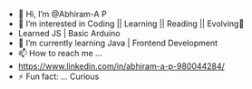 - 👋 Hi, I’m @Abhiram-A P
- 👀 I’m interested in Coding || Learning || Reading || Evolving🧬
- Learned JS | Basic Arduino 
- 🌱 I’m currently learning Java | Frontend Development
- 📫 How to reach me ...
- https://www.linkedin.com/in/abhiram-a-p-980044284/
- ⚡ Fun fact: ... Curious

<!---
Hey there! I'm a techy👨‍💻 and inquisitive person with a huge admiration for Tony Stark, aka Iron Man. I've dabbled in programming on Arduino and Frontend Development. My passion lies in integrating AI into daily life, just like Tony Stark does with his inventions.Exploring new coding realms to expand my programming world.
--->

